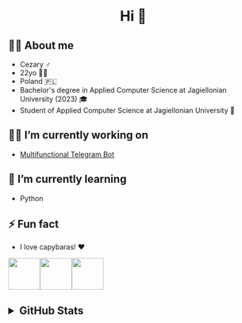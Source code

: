 <h1 align="center">Hi 👋</h1>



## 🙋‍♂️ About me
- Cezary ♂️
- 22yo 🙍🏻
- Poland 🇵🇱
- Bachelor's degree in Applied Computer Science at Jagiellonian University (2023) 🎓
- Student of Applied Computer Science at Jagiellonian University 🏫


## 🧑‍💻 I’m currently working on
- [Multifunctional Telegram Bot](https://github.com/Cezary924/Cezary924-Telegram-Bot)


## 🔭 I’m currently learning
- Python


## ⚡ Fun fact
- I love capybaras! ❤️

<img src="https://img.freepik.com/free-icon/capybara_318-232704.jpg" width="64" height="64"><img src="https://img.freepik.com/free-icon/capybara_318-232704.jpg" width="64" height="64"><img src="https://img.freepik.com/free-icon/capybara_318-232704.jpg" width="64" height="64">


<h2>
  <details>
    <summary>GitHub Stats</summary>
    <img align="left" src="https://github-readme-stats.vercel.app/api?username=Cezary924&theme=transparent&rank_icon=percentile&hide_title=true&show_icons=true&hide_border=true" />
    <img align="left" src="https://github-readme-stats.vercel.app/api/top-langs/?username=Cezary924&theme=transparent&show_icons=true&hide_title=true&line_height=60&hide_border=true" />
    <img align="left" src="https://streak-stats.demolab.com/?user=Cezary924&theme=transparent&card_width=470&hide_border=true" />
  </details>
</h2>
